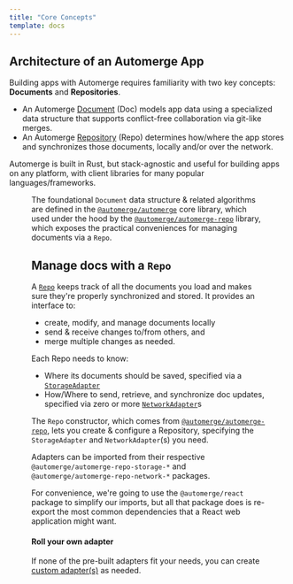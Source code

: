 ```yaml
---
title: "Core Concepts"
template: docs
---
```


## Architecture of an Automerge App

Building apps with Automerge requires familiarity with two key concepts: **Documents** and **Repositories**.

- An Automerge [Document](/docs/reference/concepts/#documents) (Doc) models app data using a specialized data structure that supports conflict-free collaboration via git-like merges.
- An Automerge [Repository](/docs/reference/concepts/#repositories) (Repo) determines how/where the app stores and synchronizes those documents, locally and/or over the network.

Automerge is built in Rust, but stack-agnostic and useful for building apps on any platform, with client libraries for many popular languages/frameworks.

<a href="https://www.youtube.com/watch?v=Mr0a5KyD6BU" title='Watch "New algorithms for collaborative text editing" by Martin Kleppmann (Strange Loop 2023) on YouTube'>

<Figure
  src={amg-arch-KleppmannStrangeLoop2023.webp}
  alt="Diagram of automerge project components, including automerge and automerge-repo"
  caption='Automerge system diagram from  "New algorithms for collaborative text editing" by Martin Kleppmann (Strange Loop 2023)'
/>

</a>

The foundational `Document` data structure & related algorithms are defined in the [`@automerge/automerge`](https://github.com/automerge/automerge) core library, which used under the hood by the [`@automerge/automerge-repo`](https://github.com/automerge/automerge-repo) library, which exposes the practical conveniences for managing documents via a `Repo`.

## Manage docs with a `Repo`

A [`Repo`](/docs/reference/repositories/) keeps track of all the documents you load and makes sure they're properly synchronized and stored. It provides an interface to:

- create, modify, and manage documents locally
- send & receive changes to/from others, and
- merge multiple changes as needed.

Each Repo needs to know:

- Where its documents should be saved, specified via a [`StorageAdapter`](/docs/reference/repositories/storage/)
- How/Where to send, retrieve, and synchronize doc updates, specified via zero or more [`NetworkAdapter`](/docs/reference/repositories/networking/)s

The `Repo` constructor, which comes from [`@automerge/automerge-repo`](https://github.com/automerge/automerge-repo), lets you create & configure a Repository, specifying the `StorageAdapter` and `NetworkAdapter`(s) you need.

Adapters can be imported from their respective `@automerge/automerge-repo-storage-*` and `@automerge/automerge-repo-network-*` packages.

For convenience, we're going to use the `@automerge/react` package to simplify our imports, but all that package does is re-export the most common dependencies that a React web application might want.

#### Roll your own adapter

If none of the pre-built adapters fit your needs, you can create [custom adapter(s)](/docs/reference/repositories/storage/#roll-your-own) as needed.
